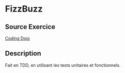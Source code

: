 # FizzBuzz

## Source Exercice
[Coding Dojo](https://codingdojo.org/kata/FizzBuzz/?ref=blog.ippon.fr)

## Description

Fait en TDD, en utilisant les tests unitaires et fonctionnels.